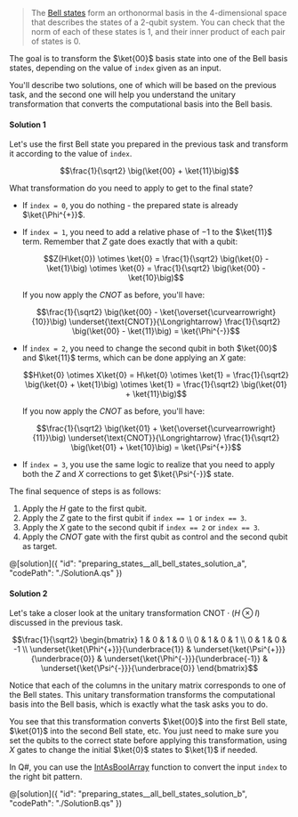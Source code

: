 > The [Bell states](https://en.wikipedia.org/wiki/Bell_state) form an orthonormal basis in the 4-dimensional space that describes the states of a 2-qubit system. 
You can check that the norm of each of these states is 1, and their inner product of each pair of states is 0.

The goal is to transform the $\ket{00}$ basis state into one of the Bell basis states, depending on the value of `index` given as an input.

You'll describe two solutions, one of which will be based on the previous task, and the second one will help you understand the unitary transformation that converts the computational basis into the Bell basis.

#### Solution 1

Let's use the first Bell state you prepared in the previous task and transform it according to the value of `index`.

$$\frac{1}{\sqrt2} \big(\ket{00} + \ket{11}\big)$$

What transformation do you need to apply to get to the final state?

* If `index = 0`, you do nothing - the prepared state is already $\ket{\Phi^{+}}$.

* If `index = 1`, you need to add a relative phase of $-1$ to the $\ket{11}$ term. Remember that $Z$ gate does exactly that with a qubit:
  
  $$Z(H\ket{0}) \otimes \ket{0} = \frac{1}{\sqrt2} \big(\ket{0} - \ket{1}\big) \otimes \ket{0} = \frac{1}{\sqrt2} \big(\ket{00} - \ket{10}\big)$$
  
  If you now apply the $CNOT$ as before, you'll have:

  $$\frac{1}{\sqrt2} \big(\ket{00} - \ket{\overset{\curvearrowright}{10}}\big) \underset{\text{CNOT}}{\Longrightarrow} \frac{1}{\sqrt2} \big(\ket{00} - \ket{11}\big) = \ket{\Phi^{-}}$$

* If `index = 2`, you need to change the second qubit in both $\ket{00}$ and $\ket{11}$ terms, which can be done applying an $X$ gate:
  
  $$H\ket{0} \otimes X\ket{0} = H\ket{0} \otimes \ket{1} = \frac{1}{\sqrt2} \big(\ket{0} + \ket{1}\big) \otimes \ket{1} = \frac{1}{\sqrt2} \big(\ket{01} + \ket{11}\big)$$
  
  If you now apply the $CNOT$ as before, you'll have:
  
  $$\frac{1}{\sqrt2} \big(\ket{01} + \ket{\overset{\curvearrowright}{11}}\big) \underset{\text{CNOT}}{\Longrightarrow} \frac{1}{\sqrt2} \big(\ket{01} + \ket{10}\big) = \ket{\Psi^{+}}$$

* If `index = 3`, you use the same logic to realize that you need to apply both the $Z$ and $X$ corrections to get $\ket{\Psi^{-}}$ state.

The final sequence of steps is as follows:
1. Apply the $H$ gate to the first qubit. 
2. Apply the $Z$ gate to the first qubit if `index == 1` or `index == 3`.
3. Apply the $X$ gate to the second qubit if `index == 2` or `index == 3`.
4. Apply the $CNOT$ gate with the first qubit as control and the second qubit as target.

@[solution]({
    "id": "preparing_states__all_bell_states_solution_a",
    "codePath": "./SolutionA.qs"
})

#### Solution 2

Let's take a closer look at the unitary transformation $\text{CNOT}\cdot(H \otimes I)$ discussed in the previous task.

$$\frac{1}{\sqrt2} \begin{bmatrix} 1 & 0 & 1 & 0 \\ 0 & 1 & 0 & 1 \\ 0 & 1 & 0 & -1 \\ \underset{\ket{\Phi^{+}}}{\underbrace{1}} & \underset{\ket{\Psi^{+}}}{\underbrace{0}} & \underset{\ket{\Phi^{-}}}{\underbrace{-1}} & \underset{\ket{\Psi^{-}}}{\underbrace{0}} \end{bmatrix}$$


Notice that each of the columns in the unitary matrix corresponds to one of the Bell states.
This unitary transformation transforms the computational basis into the Bell basis, which is exactly what the task asks you to do.

You see that this transformation converts $\ket{00}$ into the first Bell state, $\ket{01}$ into the second Bell state, etc. 
You just need to make sure you set the qubits to the correct state before applying this transformation, using $X$ gates to change the initial $\ket{0}$ states to $\ket{1}$ if needed. 

In Q#, you can use the <a href="https://learn.microsoft.com/qsharp/api/qsharp-lang/microsoft.quantum.convert/intasboolarray">IntAsBoolArray</a> function to convert the input `index` to the right bit pattern.

@[solution]({
    "id": "preparing_states__all_bell_states_solution_b",
    "codePath": "./SolutionB.qs"
})
